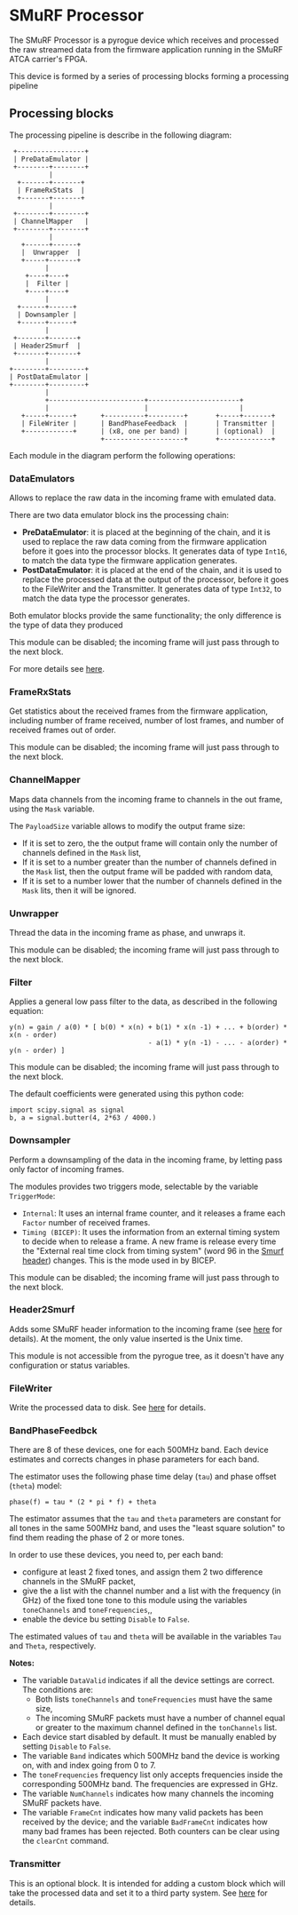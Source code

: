 # SMuRF Processor

The SMuRF Processor is a pyrogue device which receives and processed the raw streamed data from the firmware application running in the SMuRF ATCA carrier's FPGA.

This device is formed by a series of processing blocks forming a processing pipeline

## Processing blocks

The processing pipeline is describe in the following diagram:


```
 +-----------------+
 | PreDataEmulator |
 +--------+--------+
          |
  +-------+-------+
  | FrameRxStats  |
  +-------+-------+
          |
 +--------+--------+
 | ChannelMapper   |
 +--------+--------+
          |
   +------+------+
   |  Unwrapper  |
   +-----+-------+
         |
    +----+----+
    |  Filter |
    +----+----+
         |
  +------+------+
  | Downsampler |
  +------+------+
         |
 +-------+-------+
 | Header2Smurf  |
 +-------+-------+
         |
+--------+---------+
| PostDataEmulator |
+--------+---------+
         |
         +------------------------+-----------------------+
         |                        |                       |
   +-----+------+      +----------+---------+       +-----+-------+
   | FileWriter |      | BandPhaseFeedback  |       | Transmitter |
   +------------+      | (x8, one per band) |       | (optional)  |
                       +--------------------+       +-------------+

```

Each module in the diagram perform the following operations:

### DataEmulators

Allows to replace the raw data in the incoming frame with emulated data.

There are two data emulator block ins the processing chain:
- **PreDataEmulator**: it is placed at the beginning of the chain, and it is used to replace the raw data coming from the firmware application before it goes into the processor blocks. It generates data of type `Int16`, to match the data type the firmware application generates.
- **PostDataEmulator**: it is placed at the end of the chain, and it is used to replace the processed data at the output of the processor, before it goes to the FileWriter and the Transmitter. It generates data of type `Int32`, to match the data type the processor generates.

Both emulator blocks provide the same functionality; the only difference is the type of data they produced

This module can be disabled; the incoming frame will just pass through to the next block.

For more details see [here](README.DataEmulator.md).

### FrameRxStats

Get statistics about the received frames from the firmware application, including number of frame received, number of lost frames, and number of received frames out of order.

This module can be disabled; the incoming frame will just pass through to the next block.

### ChannelMapper

Maps data channels from the incoming frame to channels in the out frame, using the `Mask` variable.

The `PayloadSize` variable allows to modify the output frame size:
- If it is set to zero, the the output frame will contain only the number of channels defined in the `Mask` list,
- If it is set to a number greater than the number of channels defined in the `Mask` list, then the output frame will be padded with random data,
- If it is set to a number lower that the number of channels defined in the `Mask` lits, then it will be ignored.


### Unwrapper

Thread the data in the incoming frame as phase, and unwraps it.

This module can be disabled; the incoming frame will just pass through to the next block.

### Filter

Applies a general low pass filter to the data, as described in the following equation:

```
y(n) = gain / a(0) * [ b(0) * x(n) + b(1) * x(n -1) + ... + b(order) * x(n - order)
                                   - a(1) * y(n -1) - ... - a(order) * y(n - order) ]
```

This module can be disabled; the incoming frame will just pass through to the next block.

The default coefficients were generated using this python code:

```
import scipy.signal as signal
b, a = signal.butter(4, 2*63 / 4000.)
```

### Downsampler

Perform a downsampling of the data in the incoming frame, by letting pass only factor of incoming frames.

The modules provides two triggers mode, selectable by the variable `TriggerMode`:
- `Internal`:  It uses an internal frame counter, and it releases a frame each `Factor` number of received frames.
- `Timing (BICEP)`: It uses the information from an external timing system to decide when to release a frame. A new frame is release every time the "External real time clock from timing system" (word 96 in the [Smurf header](https://github.com/slaclab/pysmurf/blob/main/README.SmurfPacket.md)) changes. This is the mode used in by BICEP.

This module can be disabled; the incoming frame will just pass through to the next block.

### Header2Smurf

Adds some SMuRF header information to the incoming frame (see [here](README.SmurfPacket.md) for details). At the moment, the only value inserted is the Unix time.

This module is not accessible from the pyrogue tree, as it doesn't have any configuration or status variables.

### FileWriter

Write the processed data to disk. See [here](README.DataFile.md) for details.

### BandPhaseFeedbck

There are 8 of these devices, one for each 500MHz band. Each device estimates and corrects changes in phase parameters for each band.

The estimator uses the following phase time delay (`tau`) and phase offset (`theta`) model:

```
phase(f) = tau * (2 * pi * f) + theta
```

The estimator assumes that the `tau` and `theta` parameters are constant for all tones in the same 500MHz band, and uses the "least square solution" to find them reading the phase of 2 or more tones.

In order to use these devices, you need to, per each band:
- configure at least 2 fixed tones, and assign them 2 two difference channels in the SMuRF packet,
- give the a list with the channel number and a list with the frequency (in GHz) of the fixed tone tone to this module using the variables `toneChannels` and `toneFrequencies`,,
- enable the device bu setting `Disable` to `False`.

The estimated values of `tau` and `theta` will be available in the variables `Tau` and `Theta`, respectively.

**Notes:**
- The variable `DataValid` indicates if all the device settings are correct. The conditions are:
  - Both lists `toneChannels` and `toneFrequencies` must have the same size,
  - The incoming SMuRF packets must have a number of channel equal or greater to the maximum channel defined in the `tonChannels` list.
- Each device start disabled by default. It must be manually enabled by setting `Disable` to `False`.
- The variable `Band` indicates which 500MHz band the device is working on, with and index going from 0 to 7.
- The `toneFrequencies` frequency list only accepts frequencies inside the corresponding 500MHz band. The frequencies are expressed in GHz.
- The variable `NumChannels` indicates how many channels the incoming SMuRF packets have.
- The variable `FrameCnt` indicates how many valid packets has been received by the device; and the variable `BadFrameCnt` indicates how many bad frames has been rejected. Both counters can be clear using the `clearCnt` command.

### Transmitter

This is an optional block. It is intended for adding a custom block which will take the processed data and set it to a third party system. See [here](README.CustomDataTransmitter.md) for details.